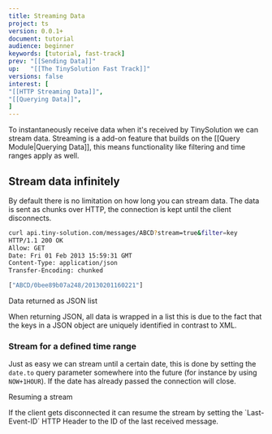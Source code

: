 ```yaml
---
title: Streaming Data
project: ts
version: 0.0.1+
document: tutorial
audience: beginner
keywords: [tutorial, fast-track]
prev: "[[Sending Data]]"
up:   "[[The TinySolution Fast Track]]"
versions: false
interest: [
"[[HTTP Streaming Data]]",
"[[Querying Data]]",
]
---
```


To instantaneously receive data when it's received by TinySolution we
can stream data. Streaming is a add-on feature that builds on the
[[Query Module|Querying Data]], this means functionality like
filtering and time ranges apply as well.

## Stream data infinitely

By default there is no limitation on how long you can stream data.
The data is sent as chunks over HTTP, the connection is kept until
the client disconnects.

```bash
curl api.tiny-solution.com/messages/ABCD?stream=true&filter=key
HTTP/1.1 200 OK
Allow: GET
Date: Fri 01 Feb 2013 15:59:31 GMT
Content-Type: application/json
Transfer-Encoding: chunked

["ABCD/0bee89b07a248/20130201160221"]
```

<div class="info">
 <div class="title">Data returned as JSON list</div>
 <p>
  When returning JSON, all data is wrapped in a list this is due to
  the fact that the keys in a JSON object are uniquely identified in
  contrast to XML.
 </p>
</div>

### Stream for a defined time range

Just as easy we can stream until a certain date, this is done by
setting the `date.to` query parameter somewhere into the future (for
instance by using `NOW+1HOUR`). If the date has already passed the
connection will close.

<div class="info">
 <div class="title">Resuming a stream</div>
 <p>
  If the client gets disconnected it can resume the stream by
  setting the `Last-Event-ID` HTTP Header to the ID of the last
  received message.
 </p>
</div>

